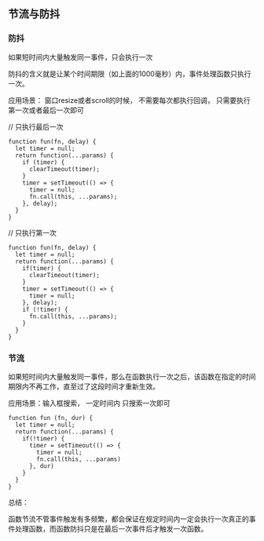
## 节流与防抖


### 防抖

如果短时间内大量触发同一事件，只会执行一次

防抖的含义就是让某个时间期限（如上面的1000毫秒）内，事件处理函数只执行一次。

应用场景： 窗口resize或者scroll的时候， 不需要每次都执行回调， 只需要执行第一次或者最后一次即可

// 只执行最后一次

```
function fun(fn, delay) {
  let timer = null;
  return function(...params) {
    if (timer) {
      clearTimeout(timer);
    }
    timer = setTimeout(() => {
      timer = null;
      fn.call(this, ...params);
    }, delay);
  }
}
```

// 只执行第一次

```
function fun(fn, delay) {
  let timer = null;
  return function(...params) {
    if(timer) {
      clearTimeout(timer);
    }
    timer = setTimeout(() => {
      timer = null;
    }, delay);
    if (!timer) {
      fn.call(this, ...params);
    }
  }
}
```

### 节流

如果短时间内大量触发同一事件，那么在函数执行一次之后，该函数在指定的时间期限内不再工作，直至过了这段时间才重新生效。

应用场景：输入框搜索， 一定时间内 只搜索一次即可

```
function fun (fn, dur) {
  let timer = null;
  return function(...params) {
    if(!timer) {
      timer = setTimeout(() => {
        timer = null;
        fn.call(this, ...params)
      }, dur)
    }
  }
}
```


总结：

函数节流不管事件触发有多频繁，都会保证在规定时间内一定会执行一次真正的事件处理函数，而函数防抖只是在最后一次事件后才触发一次函数。